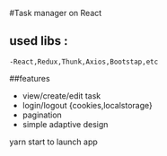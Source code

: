 #Таsk manager on React
## used libs :
    -React,Redux,Thunk,Axios,Bootstap,etc

##features
* view/create/edit task
* login/logout {cookies,localstorage}
* pagination
* simple adaptive design

yarn start to launch app
